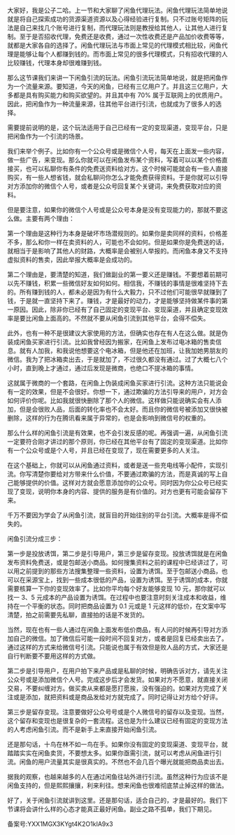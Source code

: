 大家好，我是公子二哈。上一节和大家聊了闲鱼代理玩法。闲鱼代理玩法简单地说就是将自己探索成功的货源渠道资源以及心得经验进行复制。只不过账号矩阵的玩法是自己来找几个账号进行复制，而代理玩法则是教授给其他人，让其他人进行复制。至于是否招收代理，免费还是收费，通过一次性收费还是产品加价收费等等，就都是大家各自的选择了。闲鱼代理玩法与市面上常见的代理模式相比较，闲鱼代理是能够让每个人都赚到钱的。而市面上常见的很多代理模式，只有招收代理的人比较赚钱，代理本身却很难赚到钱。

那么这节课我们来讲一下闲鱼引流的玩法。闲鱼引流玩法简单地说，就是把闲鱼作为一个流量来源。要知道，今天的闲鱼，已经有三亿用户了。并且这三亿用户，大多都是具有购买能力和购买欲望的。并且其中有 70\% 属于互联网上的优质用户。因此，把闲鱼作为一种流量来源，往其他平台进行引流，也就成为了很多人的选择。

需要提前说明的是，这个玩法适用于自己已经有一定的变现渠道，变现平台，只是把闲鱼作为一个引流的场景。

我们来举个例子。比如你有一个公众号或是微信个人号，每天在上面发一些内容，做一些广告，来变现。那么你就可以在闲鱼发布某个资料，写着可以以某个价格直接买，也可以私聊你有条件的免费送资料给对方。这个时候可能就会有一些人直接购买，有一些人想省钱，就会私聊问你怎么才能免费获得资料。于是你就可以引导对方添加你的微信个人号，或者是公众号回复某个关键词，来免费获取对应的资料。

但是要注意，如果你的微信个人号或是公众号本身是没有变现能力的，那就不要这么做。主要有两个理由：

第一个理由是这种行为本身是破坏市场潜规则的。如果你是卖同样的资料，价格差不多，那么和你一样在卖资料的人，可能也不会如何。但是如果你是免费送的话，就相当于是影响了其他人的财路，大概率是会被别人举报的。而闲鱼本身又不支持虚拟资料的售卖，因此举报大概率是会成功的。

第二个理由是，要清楚的知道，我们做副业的第一要义还是赚钱。不要想着前期可以先不赚钱，积累一些微信好友如何如何。相信我，不赚钱的事情是很难坚持下去的。所有赚到钱的人，都未必是因为有什么大毅力，只不过他们可能很早就赚到了钱，于是就一直坚持下来了。赚钱，才是最好的动力，才是能够坚持做某件事的第一原因。因此，除非你已经有了自己固定的变现平台、变现渠道，并且确定变现效率是要比闲鱼上面高的。不然就不要从闲鱼引流到其他平台，会得不偿失。

此外，也有一种不是很建议大家使用的方法，但确实也存在有人在这么做。就是伪装成闲鱼买家进行引流。比如我曾经因为搬家，在闲鱼上发布过电冰箱的售卖信息。就有人加我，和我说他想要这个电冰箱，但是他还在加班，让我加她男朋友的微信。我为了把冰箱卖出去，于是就加了，不过很久都没有通过。过了大概七八个小时，直到晚上才通过，通过后发现是微商，也绝口不提冰箱的事情。

这就属于微商的一个套路，在闲鱼上伪装成闲鱼买家进行引流。这种方法只能说会有一定的效果，但是不会很好。你想一下，通过欺骗的方法引导来的用户，对方会如何评价你呢。比如我就很快删除了那个人的微信。这样做只能说确实会有人添加，但是会很败人品，后面的转化率也不会太好。而且你的微信号被添加又很快被删除，这样的行为在腾讯看来属于异常的，也是会影响到微信号的权重的。

那么什么样的闲鱼引流是有效果，也不会引发反感的呢。再强调一遍，从闲鱼引流一定要符合刚才讲过的那个原则，你已经在其他平台有了固定的变现渠道。比如你有一个公众号或是个人号，并且已经在变现了，现在需要更多的人关注。

在这个基础上，你就可以从闲鱼通过资料，或者是送一些充电线等小配件，实现引流。你写清楚你要给对方带来什么价值，不要通过欺骗的方法，而是真诚的写上自己能够提供的价值。这样对方就会愿意添加你的公众号。同时因为你公众号已经实现了变现，说明你本身的内容、提供的服务是有价值的。对方也更有可能会留存下来。

千万不要因为学会了从闲鱼引流，就盲目的开始往别的平台引流。大概率是得不偿失的。

闲鱼引流分成三步：

第一步是投放诱饵，第二步是引导用户，第三步是留存变现。投放诱饵就是在闲鱼发布资料免费送，或是包邮送小商品。如何搜集资料之前的课程中已经讲过了，可以用之前提到的那些方法搜集整理一些资料，设置为诱饵。至于包邮送小商品，也可以在采源宝上，找到一些成本很低的产品，设置为诱饵。至于诱饵的成本，你就需要核算一下你的变现效率了。比如你平均每个好友能够变现 10 元，那你就可以找一 3、5 元成本的产品设置为诱饵。在过程中也要注意时刻关注成本和收益，维持在一个平衡的状态。同时把商品设置为 0.1 元或是 1 元这样的低价，在文案中写清楚，拍之前需要先私聊，直接拍的话是不发货的。

当然，现在也有一些人通过在闲鱼上面发布低价商品，有人问的时候再引导对方添加自己的微信。加了微信后可能一段时间不回复对方，或者是回复已经卖出去了。通过这样的方式来给微信号引流。只能说也属于有效但是败人品的方式，大家还是自行判断要不要用这样的方式做。

第二步是引导用户，在用户拍下来产品或是私聊的时候，明确告诉对方，请先关注公众号或是添加微信个人号。完成这步后才会发货。如果对方不愿意，就直接关闭交易，不要纠缠对方。做买卖从来都是愿打愿挨，没有强迫的。如果对方完成了关注或是添加，就把资料或是商品发给对方就完成了。同时记得让对方给个好评。

第三步是留存变现。注意要做好公众号号或是个人微信号的留存以及变现。当然，这个留存和变现也是很复杂的一套流程。这也是为什么建议已经有固定的变现方法的人考虑闲鱼引流。而不是新手上来直接开始闲鱼引流。 

还是那句话，十鸟在林不如一鸟在手。如果你没有固定的变现渠道、变现平台，就踏踏实实在闲鱼卖货，不要想太多。如果你亟需引流，就可以考虑从闲鱼进行引流。闲鱼的用户流量其实是很真实的。不然也不会几百个曝光就能把商品卖出去。

据我的观察，也越来越多的人在通过闲鱼往站外进行引流。虽然这种行为应该不是闲鱼支持的，但是熙熙攘攘，利来利往。想来闲鱼也很难彻底禁止掉这样的做法。

好了，关于闲鱼引流就讲到这里。还是那句话，适合自己的，才是最好的。我们下节课将会讲什么样的心态才能真正最好闲鱼。副业之路不孤单，我们下期见。

备案号:YXX1MGX3KYgt4K2O1kIA9x3
